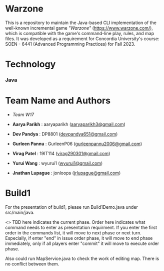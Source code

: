# Warzone
This is a repository to maintain the Java-based CLI implementation of the well-known incremental game *"Warzone"* (https://www.warzone.com/), which is compatible with the game's command-line play, rules, and map files. It was developed as a requirement for Concordia University's course: SOEN - 6441 (Advanced Programming Practices) for Fall 2023.

# Technology
### Java

# Team Name and Authors
- *Team W17*

- **Aarya Parikh**      : aaryaparikh   (aaryaparikh3@gmail.com)
- **Dev Pandya**        : DP8801        (devpandya651@gmail.com)
- **Gurleen Pannu**     : GurleenP06    (gurleenpannu2006@gmail.com)
- **Virag Patel**       : 19IT114       (virag290301@gmail.com)
- **Yurui Wang**        : wyurui1       (wyurui1@gmail.com)
- **Jnathan Lupague**   : jonloops      (jrlupague@gmail.com)

# Build1
For the presentation of build1, please run Build1Demo.java under src/main/java.

<<TBD>> TBD here indicates the current phase.
<Order> Order here indicates what command needs to enter as presentation requirment. If you enter the first order in the commands list, it will move to next phase or next turn. Especially, if enter "end" in issue order phase, it will move to end phase immediately, only if all players enter "commit" it will  move to execute order phase.

Also could run MapService.java to check the work of editing map. There is no conflict between them.
